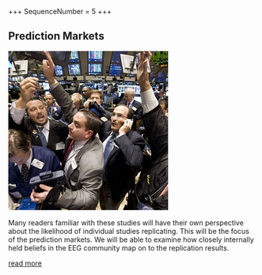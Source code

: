+++
SequenceNumber =  5
+++
## Prediction Markets

![bidding](/assets/images/figures/bidding.jpg 'Bidding')

Many readers familiar with these studies will have their own perspective about the likelihood of individual studies replicating. This will be the focus of the prediction markets. We will be able to examine how closely internally held beliefs in the EEG community map on to the replication results.

[read more](/spin-offs/prediction-markets)
